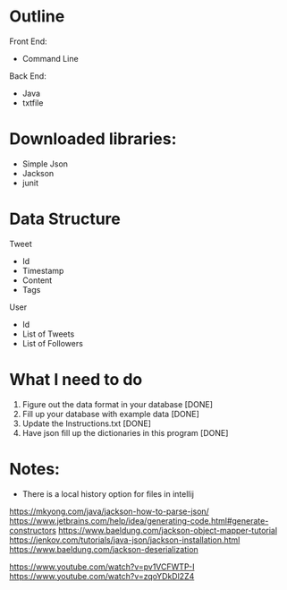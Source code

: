 # Outline
Front End:
- Command Line

Back End:
- Java
- txtfile

# Downloaded libraries: 
- Simple Json
- Jackson
- junit


# Data Structure
Tweet
- Id
- Timestamp
- Content
- Tags

User
- Id
- List of Tweets
- List of Followers

# What I need to do
1. Figure out the data format in your database          [DONE]
2. Fill up your database with example data              [DONE]
3. Update the Instructions.txt                          [DONE]
4. Have json fill up the dictionaries in this program   [DONE]



# Notes:
- There is a local history option for files in intellij

https://mkyong.com/java/jackson-how-to-parse-json/
https://www.jetbrains.com/help/idea/generating-code.html#generate-constructors
https://www.baeldung.com/jackson-object-mapper-tutorial
https://jenkov.com/tutorials/java-json/jackson-installation.html
https://www.baeldung.com/jackson-deserialization

https://www.youtube.com/watch?v=pv1VCFWTP-I
https://www.youtube.com/watch?v=zqoYDkDl2Z4

